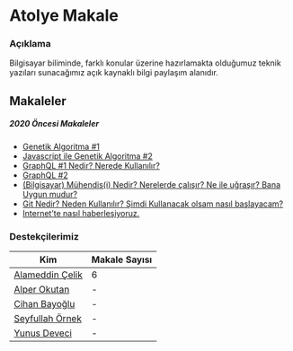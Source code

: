 # Atolye Makale
### Açıklama
Bilgisayar biliminde, farklı konular üzerine hazırlamakta olduğumuz teknik yazıları sunacağımız açık kaynaklı bilgi paylaşım alanıdır.


## Makaleler

##### 2020 Öncesi Makaleler
- [Genetik Algoritma #1](https://medium.com/@AlameddinC/genetik-algoritma-1-fbbc2c4d001d)
- [Javascript ile Genetik Algoritma #2](https://medium.com/@AlameddinC/javascript-ile-genetik-algoritma-2-5aa0d1ffaf31)
- [GraphQL #1 Nedir? Nerede Kullanılır?](https://medium.com/@AlameddinC/graphql-1-nedir-nerede-kullan%C4%B1l%C4%B1r-af781d617a00)
- [GraphQL #2](https://medium.com/@AlameddinC/graphql-2-56a06ecff6a0)
- [(Bilgisayar) Mühendis(i) Nedir? Nerelerde çalışır? Ne ile uğraşır? Bana Uygun mudur?](https://medium.com/@AlameddinC/bilgisayar-m%C3%BChendis-i-nedir-nerelerde-%C3%A7al%C4%B1%C5%9F%C4%B1r-ne-ile-u%C4%9Fra%C5%9F%C4%B1r-bana-uygun-mudur-c5dd2483f4a8)
- [Git Nedir? Neden Kullanılır? Şimdi Kullanacak olsam nasıl başlayacam?](https://medium.com/@AlameddinC/git-nedir-neden-kullan%C4%B1l%C4%B1r-%C5%9Fimdi-kullanacak-olsam-nas%C4%B1l-ba%C5%9Flayacam-9c104df858c3)
- [Internet’te nasıl haberleşiyoruz.](https://medium.com/@AlameddinC/internette-nas%C4%B1l-haberle%C5%9Fiyoruz-f8d63b20e9e1)

### Destekçilerimiz
|Kim|Makale Sayısı|
|--|--|
|[Alameddin Çelik](-)|6|
|[Alper Okutan](-) | - |
|[Cihan Bayoğlu](-)| - |
|[Seyfullah Örnek](-)| - |
|[Yunus Deveci](-)| - |
